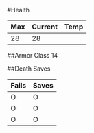 #Health

| Max | Current | Temp |
| --- | ------- | ---- |
| 28  | 28      |

##Armor Class 14

##Death Saves

| Fails | Saves |
| ----- | ----- |
| O     | O     |
| O     | O     |
| O     | O     |
